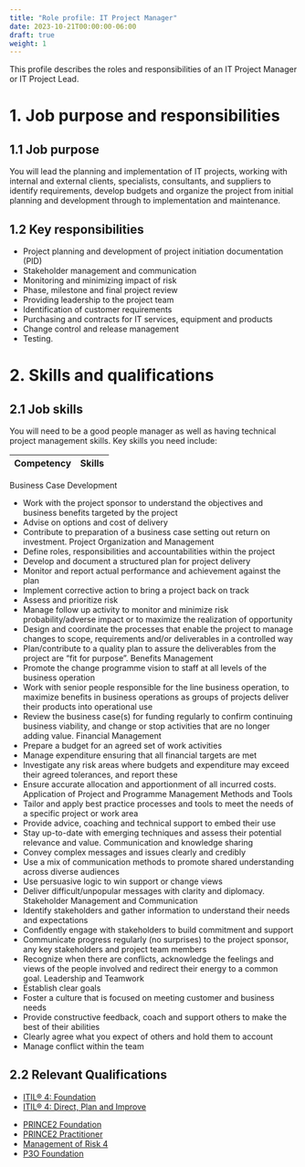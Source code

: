 ```yaml
---
title: "Role profile: IT Project Manager"
date: 2023-10-21T00:00:00-06:00
draft: true
weight: 1
---
```


This profile describes the roles and responsibilities of an IT Project Manager or IT Project Lead.

# 1. Job purpose and responsibilities
## 1.1 Job purpose
You will lead the planning and implementation of IT projects, working with internal and external clients, specialists, consultants, and suppliers to identify requirements, develop budgets and organize the project from initial planning and development through to implementation and maintenance.

## 1.2 Key responsibilities
- Project planning and development of project initiation documentation (PID)
- Stakeholder management and communication
- Monitoring and minimizing impact of risk
- Phase, milestone and final project review
- Providing leadership to the project team
- Identification of customer requirements
- Purchasing and contracts for IT services, equipment and products
- Change control and release management
- Testing.

# 2. Skills and qualifications
## 2.1 Job skills
You will need to be a good people manager as well as having technical project management skills. Key skills you need include:

| Competency | Skills |
| - | - |
Business Case Development
* Work with the project sponsor to understand the objectives and business benefits targeted by the project
* Advise on options and cost of delivery
* Contribute to preparation of a business case setting out return on investment.
Project Organization and Management
* Define roles, responsibilities and accountabilities within the project
* Develop and document a structured plan for project delivery
* Monitor and report actual performance and achievement against the plan
* Implement corrective action to bring a project back on track
* Assess and prioritize risk
* Manage follow up activity to monitor and minimize risk probability/adverse impact or to maximize the realization of opportunity
* Design and coordinate the processes that enable the project to manage changes to scope, requirements and/or deliverables in a controlled way
* Plan/contribute to a quality plan to assure the deliverables from the project are “fit for purpose”.
Benefits Management
* Promote the change programme vision to staff at all levels of the business operation
* Work with senior people responsible for the line business operation, to maximize benefits in business operations as groups of projects deliver their products into operational use
* Review the business case(s) for funding regularly to confirm continuing business viability, and change or stop activities that are no longer adding value.
Financial Management
* Prepare a budget for an agreed set of work activities
* Manage expenditure ensuring that all financial targets are met
* Investigate any risk areas where budgets and expenditure may exceed their agreed tolerances, and report these
* Ensure accurate allocation and apportionment of all incurred costs.
Application of Project and Programme Management Methods and Tools
* Tailor and apply best practice processes and tools to meet the needs of a specific project or work area
* Provide advice, coaching and technical support to embed their use
* Stay up-to-date with emerging techniques and assess their potential relevance and value.
Communication and knowledge sharing
* Convey complex messages and issues clearly and credibly
* Use a mix of communication methods to promote shared understanding across diverse audiences
* Use persuasive logic to win support or change views
* Deliver difficult/unpopular messages with clarity and diplomacy.
Stakeholder Management and Communication
* Identify stakeholders and gather information to understand their needs and expectations
* Confidently engage with stakeholders to build commitment and support
* Communicate progress regularly (no surprises) to the project sponsor, any key stakeholders and project team members
* Recognize when there are conflicts, acknowledge the feelings and views of the people involved and redirect their energy to a common goal.
Leadership and Teamwork
* Establish clear goals
* Foster a culture that is focused on meeting customer and business needs
* Provide constructive feedback, coach and support others to make the best of their abilities
* Clearly agree what you expect of others and hold them to account
* Manage conflict within the team

## 2.2 Relevant Qualifications
- [ITIL® 4: Foundation](https://www.axelos.com/certifications/itil-service-management/itil-4-foundation)
- [ITIL® 4: Direct, Plan and Improve](https://www.axelos.com/certifications/itil-service-management/managing-professional/direct-plan-and-improve)
* [PRINCE2 Foundation](https://www.axelos.com/certifications/propath/prince2-project-management/prince2-foundation)
* [PRINCE2 Practitioner](https://www.axelos.com/certifications/propath/prince2-project-management)
* [Management of Risk 4](https://www.axelos.com/certifications/propath/mor-risk-management/mor-4-practitioner) 
* [P3O Foundation](https://www.axelos.com/certifications/propath/p3o-project-offices/p3o-foundation)

